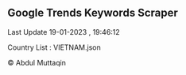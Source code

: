 

## Google Trends Keywords Scraper 
 
Last Update 19-01-2023 , 19:46:12

Country List :
VIETNAM.json



© Abdul Muttaqin 
